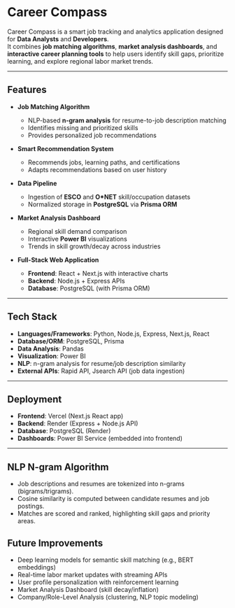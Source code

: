 # Career Compass

Career Compass is a smart job tracking and analytics application designed for **Data Analysts** and **Developers**.  
It combines **job matching algorithms**, **market analysis dashboards**, and **interactive career planning tools** to help users identify skill gaps, prioritize learning, and explore regional labor market trends.

---

## Features

- **Job Matching Algorithm**  
  - NLP-based **n-gram analysis** for resume-to-job description matching  
  - Identifies missing and prioritized skills  
  - Provides personalized job recommendations  

- **Smart Recommendation System**  
  - Recommends jobs, learning paths, and certifications  
  - Adapts recommendations based on user history  

- **Data Pipeline**  
  - Ingestion of **ESCO** and **O\*NET** skill/occupation datasets  
  - Normalized storage in **PostgreSQL** via **Prisma ORM**  

- **Market Analysis Dashboard**  
  - Regional skill demand comparison  
  - Interactive **Power BI** visualizations  
  - Trends in skill growth/decay across industries  

- **Full-Stack Web Application**  
  - **Frontend**: React + Next.js with interactive charts  
  - **Backend**: Node.js + Express APIs  
  - **Database**: PostgreSQL (with Prisma ORM)  

---

## Tech Stack

- **Languages/Frameworks**: Python, Node.js, Express, Next.js, React  
- **Database/ORM**: PostgreSQL, Prisma  
- **Data Analysis**: Pandas
- **Visualization**: Power BI
- **NLP**: n-gram analysis for resume/job description similarity  
- **External APIs**: Rapid API, Jsearch API (job data ingestion)  

---
        
## Deployment
- **Frontend**: Vercel (Next.js React app)
- **Backend**: Render (Express + Node.js API)
- **Database**: PostgreSQL (Render)
- **Dashboards**: Power BI Service (embedded into frontend)

---

## NLP N-gram Algorithm
- Job descriptions and resumes are tokenized into n-grams (bigrams/trigrams).
-  Cosine similarity is computed between candidate resumes and job postings.
-  Matches are scored and ranked, highlighting skill gaps and priority areas.

## Future Improvements
- Deep learning models for semantic skill matching (e.g., BERT embeddings)
- Real-time labor market updates with streaming APIs
- User profile personalization with reinforcement learning
- Market Analysis Dashboard (skill decay/inflation)
- Company/Role-Level Analysis (clustering, NLP topic modeling)
        


        


        
